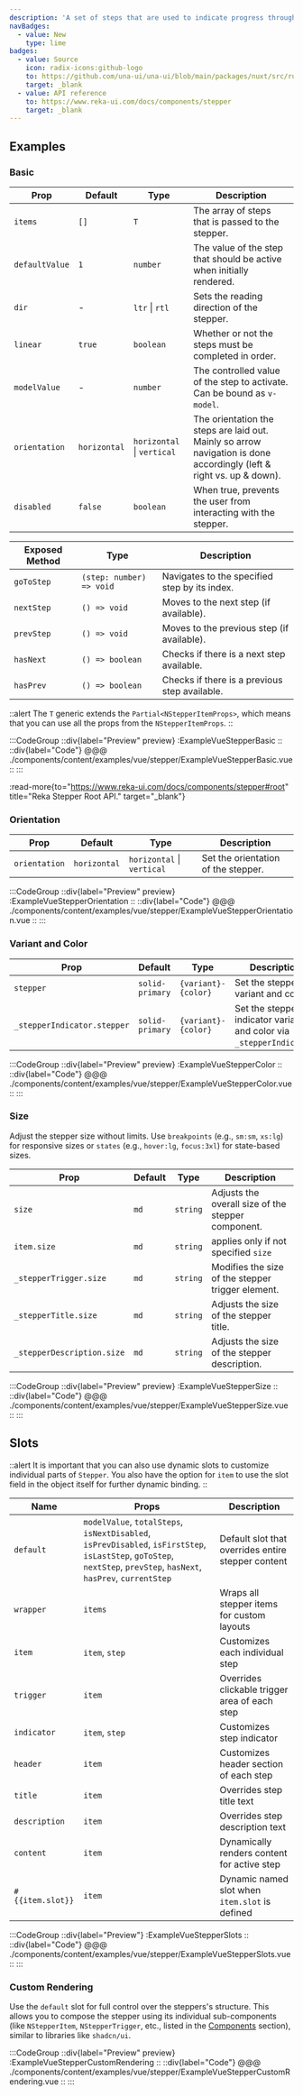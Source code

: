 ```yaml
---
description: 'A set of steps that are used to indicate progress through a multi-step process.'
navBadges:
  - value: New
    type: lime
badges:
  - value: Source
    icon: radix-icons:github-logo
    to: https://github.com/una-ui/una-ui/blob/main/packages/nuxt/src/runtime/components/stepper/Stepper.vue
    target: _blank
  - value: API reference
    to: https://www.reka-ui.com/docs/components/stepper
    target: _blank
---
```


## Examples

### Basic

| Prop           | Default      | Type                       | Description                                                                                                          |
| -------------- | ------------ | -------------------------- | -------------------------------------------------------------------------------------------------------------------- |
| `items`        | `[]`         | `T`                        | The array of steps that is passed to the stepper.                                                                    |
| `defaultValue` | `1`          | `number`                   | The value of the step that should be active when initially rendered.                                                 |
| `dir`          | -            | `ltr` \| `rtl`             | Sets the reading direction of the stepper.                                                                           |
| `linear`       | `true`       | `boolean`                  | Whether or not the steps must be completed in order.                                                                 |
| `modelValue`   | -            | `number`                   | The controlled value of the step to activate. Can be bound as `v-model`.                                             |
| `orientation`  | `horizontal` | `horizontal` \| `vertical` | The orientation the steps are laid out. Mainly so arrow navigation is done accordingly (left & right vs. up & down). |
| `disabled`     | `false`      | `boolean`                  | When true, prevents the user from interacting with the stepper.                                                      |

| Exposed Method | Type                     | Description                                   |
| -------------- | ------------------------ | --------------------------------------------- |
| `goToStep`     | `(step: number) => void` | Navigates to the specified step by its index. |
| `nextStep`     | `() => void`             | Moves to the next step (if available).        |
| `prevStep`     | `() => void`             | Moves to the previous step (if available).    |
| `hasNext`      | `() => boolean`          | Checks if there is a next step available.     |
| `hasPrev`      | `() => boolean`          | Checks if there is a previous step available. |

::alert
The `T` generic extends the `Partial<NStepperItemProps>`, which means that you can use all the props from the `NStepperItemProps`.
::

:::CodeGroup
::div{label="Preview" preview}
:ExampleVueStepperBasic
::
::div{label="Code"}
@@@ ./components/content/examples/vue/stepper/ExampleVueStepperBasic.vue
::
:::

:read-more{to="https://www.reka-ui.com/docs/components/stepper#root" title="Reka Stepper Root API." target="_blank"}

### Orientation

| Prop          | Default      | Type                       | Description                         |
| ------------- | ------------ | -------------------------- | ----------------------------------- |
| `orientation` | `horizontal` | `horizontal` \| `vertical` | Set the orientation of the stepper. |

:::CodeGroup
::div{label="Preview" preview}
:ExampleVueStepperOrientation
::
::div{label="Code"}
@@@ ./components/content/examples/vue/stepper/ExampleVueStepperOrientation.vue
::
:::

### Variant and Color

| Prop                        | Default         | Type                | Description                                                          |
| --------------------------- | --------------- | ------------------- | -------------------------------------------------------------------- |
| `stepper`                   | `solid-primary` | `{variant}-{color}` | Set the stepper variant and color.                                   |
| `_stepperIndicator.stepper` | `solid-primary` | `{variant}-{color}` | Set the stepper indicator variant and color via `_stepperIndicator`. |

:::CodeGroup
::div{label="Preview" preview}
:ExampleVueStepperColor
::
::div{label="Code"}
@@@ ./components/content/examples/vue/stepper/ExampleVueStepperColor.vue
::
:::

### Size

Adjust the stepper size without limits. Use `breakpoints` (e.g., `sm:sm`, `xs:lg`) for responsive sizes or `states` (e.g., `hover:lg`, `focus:3xl`) for state-based sizes.

| Prop                       | Default | Type     | Description                                        |
| -------------------------- | ------- | -------- | -------------------------------------------------- |
| `size`                     | `md`    | `string` | Adjusts the overall size of the stepper component. |
| `item.size`                | `md`    | `string` | applies only if not specified `size`               |
| `_stepperTrigger.size`     | `md`    | `string` | Modifies the size of the stepper trigger element.  |
| `_stepperTitle.size`       | `md`    | `string` | Adjusts the size of the stepper title.             |
| `_stepperDescription.size` | `md`    | `string` | Adjusts the size of the stepper description.       |

:::CodeGroup
::div{label="Preview" preview}
:ExampleVueStepperSize
::
::div{label="Code"}
@@@ ./components/content/examples/vue/stepper/ExampleVueStepperSize.vue
::
:::

## Slots

::alert
It is important that you can also use dynamic slots to customize individual parts of `Stepper`. You also have the option for `item` to use the slot field in the object itself for further dynamic binding.
::

| Name             | Props                                                                                                                                                                | Description                                        |
| ---------------- | -------------------------------------------------------------------------------------------------------------------------------------------------------------------- | -------------------------------------------------- |
| `default`        | `modelValue`, `totalSteps`, `isNextDisabled`, `isPrevDisabled`, `isFirstStep`, `isLastStep`, `goToStep`, `nextStep`, `prevStep`, `hasNext`, `hasPrev`, `currentStep` | Default slot that overrides entire stepper content |
| `wrapper`        | `items`                                                                                                                                                              | Wraps all stepper items for custom layouts         |
| `item`           | `item`, `step`                                                                                                                                                       | Customizes each individual step                    |
| `trigger`        | `item`                                                                                                                                                               | Overrides clickable trigger area of each step      |
| `indicator`      | `item`, `step`                                                                                                                                                       | Customizes step indicator                          |
| `header`         | `item`                                                                                                                                                               | Customizes header section of each step             |
| `title`          | `item`                                                                                                                                                               | Overrides step title text                          |
| `description`    | `item`                                                                                                                                                               | Overrides step description text                    |
| `content`        | `item`                                                                                                                                                               | Dynamically renders content for active step        |
| `#{{item.slot}}` | `item`                                                                                                                                                               | Dynamic named slot when `item.slot` is defined     |

:::CodeGroup
::div{label="Preview"}
:ExampleVueStepperSlots
::
::div{label="Code"}
@@@ ./components/content/examples/vue/stepper/ExampleVueStepperSlots.vue
::
:::

### Custom Rendering

Use the `default` slot for full control over the steppers's structure. This allows you to compose the stepper using its individual sub-components (like `NStepperItem`, `NStepperTrigger`, etc., listed in the [Components](#components) section), similar to libraries like `shadcn/ui`.

:::CodeGroup
::div{label="Preview" preview}
:ExampleVueStepperCustomRendering
::
::div{label="Code"}
@@@ ./components/content/examples/vue/stepper/ExampleVueStepperCustomRendering.vue
::
:::
